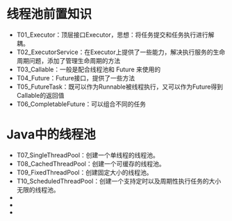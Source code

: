 # 线程池前置知识
- T01_Executor：顶层接口Executor，思想：将任务提交和任务执行进行解耦。
- T02_ExecutorService：在Executor上提供了一些能力，解决执行服务的生命周期问题，添加了管理生命周期的方法
- T03_Callable：一般是配合线程池和 Future 来使用的
- T04_Future：Future接口，提供了一些方法
- T05_FutureTask：既可以作为Runnable被线程执行，又可以作为Future得到Callable的返回值
- T06_CompletableFuture：可以组合不同的任务
# Java中的线程池
- T07_SingleThreadPool：创建一个单线程的线程池。
- T08_CachedThreadPool：创建一个可缓存的线程池。
- T09_FixedThreadPool：创建固定大小的线程池。
- T10_ScheduledThreadPool：创建一个支持定时以及周期性执行任务的大小无限的线程池。
- 
- 
- 